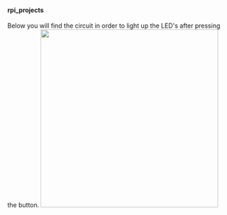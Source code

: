 #### rpi_projects
Below you will find the circuit in order to light up the LED's after pressing the button.
<img src="http://i.imgur.com/l5zkJvXr.jpg" width="400">

